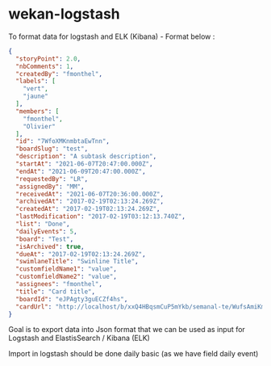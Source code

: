 # wekan-logstash

To format data for logstash and ELK (Kibana) - Format below :

```json
{
  "storyPoint": 2.0,
  "nbComments": 1,
  "createdBy": "fmonthel",
  "labels": [
    "vert",
    "jaune"
  ],
  "members": [
    "fmonthel",
    "Olivier"
  ],
  "id": "7WfoXMKnmbtaEwTnn",
  "boardSlug": "test",
  "description": "A subtask description",
  "startAt": "2021-06-07T20:47:00.000Z",
  "endAt": "2021-06-09T20:47:00.000Z",
  "requestedBy": "LR",
  "assignedBy": "MM",
  "receivedAt": "2021-06-07T20:36:00.000Z",
  "archivedAt": "2017-02-19T02:13:24.269Z",
  "createdAt": "2017-02-19T02:13:24.269Z",
  "lastModification": "2017-02-19T03:12:13.740Z",
  "list": "Done",
  "dailyEvents": 5,
  "board": "Test",
  "isArchived": true,
  "dueAt": "2017-02-19T02:13:24.269Z",
  "swimlaneTitle": "Swinline Title",
  "customfieldName1": "value",
  "customfieldName2": "value",
  "assignees": "fmonthel",
  "title": "Card title",
  "boardId": "eJPAgty3guECZf4hs",
  "cardUrl": "http://localhost/b/xxQ4HBqsmCuP5mYkb/semanal-te/WufsAmiKmmiSmXr9m"
}
``` 

Goal is to export data into Json format that we can be used as input for Logstash and ElastisSearch / Kibana (ELK)

Import in logstash should be done daily basic (as we have field daily event)
